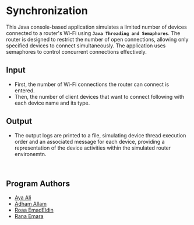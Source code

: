 ﻿# Synchronization
 
This Java console-based application simulates a limited number of devices connected to a router's Wi-Fi using **`Java Threading and Semaphores`**. The router is designed to restrict the number of open connections, allowing only specified devices to connect simultaneously. The application uses semaphores to control concurrent connections effectively. 

## Input
* First, the number of Wi-Fi connections the router can connect is entered.
* Then, the number of client devices that want to connect following with each device name and its type.

## Output
* The output logs are printed to a file, simulating device thread execution order and an associated message for each device, providing a representation of the device activities within the simulated router environemtn.
<br>

## Program Authors
* [Aya Ali](https://github.com/AyaA1i)
* [Adham Allam](https://github.com/Ad7amstein)
* [Roaa EmadEldin](https://github.com/RoaaEmadEldin)
* [Rana Emara](https://github.com/RanaImara22)
